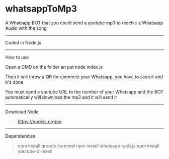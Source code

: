 # whatsappToMp3

A Whatsapp BOT that you could send a youtube mp3 to receive a Whatsapp Audio with the song

<hr>

Coded in Node.js

<hr>

How to use

Open a CMD on the folder an put node index.js

Then it will throw a QR for connnect your Whatsapp, you have to scan it and it's done

You must send a youtube URL to the number of your Whatsapp and the BOT automatically will download the mp3 and it will send it

<hr>

Download Node

> https://nodejs.org/es

<hr>

Dependencies

> npm install qrcode-terminal
> npm install whatsapp-web.js
> npm install youtube-dl-exec
